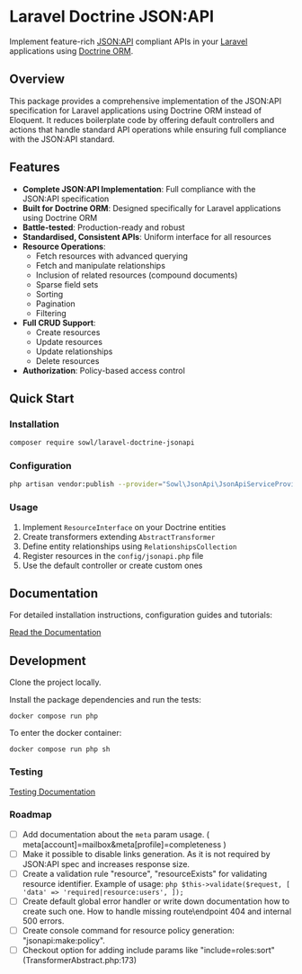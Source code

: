 # Laravel Doctrine JSON:API
Implement feature-rich [JSON:API](https://jsonapi.org/) compliant APIs
in your [Laravel](https://laravel.com/) applications using [Doctrine ORM](https://www.doctrine-project.org/).

## Overview
This package provides a comprehensive implementation of the JSON:API specification for Laravel applications using Doctrine ORM instead of Eloquent. It reduces boilerplate code by offering default controllers and actions that handle standard API operations while ensuring full compliance with the JSON:API standard.

## Features
- **Complete JSON:API Implementation**: Full compliance with the JSON:API specification
- **Built for Doctrine ORM**: Designed specifically for Laravel applications using Doctrine ORM
- **Battle-tested**: Production-ready and robust
- **Standardised, Consistent APIs**: Uniform interface for all resources
- **Resource Operations**:
  - Fetch resources with advanced querying
  - Fetch and manipulate relationships
  - Inclusion of related resources (compound documents)
  - Sparse field sets
  - Sorting
  - Pagination
  - Filtering
- **Full CRUD Support**:
  - Create resources
  - Update resources
  - Update relationships
  - Delete resources
- **Authorization**: Policy-based access control

## Quick Start

### Installation
```bash
composer require sowl/laravel-doctrine-jsonapi
```

### Configuration
```bash
php artisan vendor:publish --provider="Sowl\JsonApi\JsonApiServiceProvider"
```

### Usage
1. Implement `ResourceInterface` on your Doctrine entities
2. Create transformers extending `AbstractTransformer`
3. Define entity relationships using `RelationshipsCollection`
4. Register resources in the `config/jsonapi.php` file
5. Use the default controller or create custom ones

## Documentation
For detailed installation instructions, configuration guides and tutorials:

[Read the Documentation](./docs/README.md)

## Development
Clone the project locally.

Install the package dependencies and run the tests:
```shell
docker compose run php
```

To enter the docker container:
```shell
docker compose run php sh
```

### Testing
[Testing Documentation](./tests)

### Roadmap
  - [ ] Add documentation about the `meta` param usage. ( meta[account]=mailbox&meta[profile]=completeness )
  - [ ] Make it possible to disable links generation. As it is not required by JSON:API spec and increases response size.
  - [ ] Create a validation rule "resource", "resourceExists" for validating resource identifier. Example of usage:
        ```php
        $this->validate($request, [
            'data' => 'required|resource:users',
        ]);
        ```
  - [ ] Create default global error handler or write down documentation how to create such one.
        How to handle missing route\endpoint 404 and internal 500 errors.
  - [ ] Create console command for resource policy generation: "jsonapi:make:policy".
  - [ ] Checkout option for adding include params like "include=roles:sort"  (TransformerAbstract.php:173)

